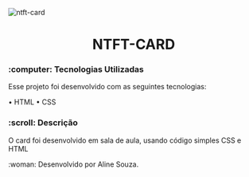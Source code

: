 
![ntft-card](https://user-images.githubusercontent.com/86006464/187943690-8cf7659c-0fc6-455a-a097-ddc6da4da2b5.png)

<h1 align="center"> NTFT-CARD </h1>
<h3> :computer: Tecnologias Utilizadas</h3>
<p>Esse projeto foi desenvolvido com as seguintes tecnologias:

• HTML
• CSS
</p>
<h3> :scroll: Descrição</h3>
<p> O card foi desenvolvido em sala de aula, usando código simples CSS e HTML</p>

<p> :woman: Desenvolvido por Aline Souza.</p>

